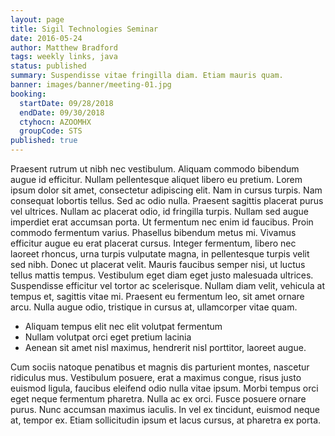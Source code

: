 ```yaml
---
layout: page
title: Sigil Technologies Seminar
date: 2016-05-24
author: Matthew Bradford
tags: weekly links, java
status: published
summary: Suspendisse vitae fringilla diam. Etiam mauris quam.
banner: images/banner/meeting-01.jpg
booking:
  startDate: 09/28/2018
  endDate: 09/30/2018
  ctyhocn: AZOOMHX
  groupCode: STS
published: true
---
```

Praesent rutrum ut nibh nec vestibulum. Aliquam commodo bibendum augue id efficitur. Nullam pellentesque aliquet libero eu pretium. Lorem ipsum dolor sit amet, consectetur adipiscing elit. Nam in cursus turpis. Nam consequat lobortis tellus. Sed ac odio nulla. Praesent sagittis placerat purus vel ultrices. Nullam ac placerat odio, id fringilla turpis.
Nullam sed augue imperdiet erat accumsan porta. Ut fermentum nec enim id faucibus. Proin commodo fermentum varius. Phasellus bibendum metus mi. Vivamus efficitur augue eu erat placerat cursus. Integer fermentum, libero nec laoreet rhoncus, urna turpis vulputate magna, in pellentesque turpis velit sed nibh. Donec ut placerat velit. Mauris faucibus semper nisi, ut luctus tellus mattis tempus. Vestibulum eget diam eget justo malesuada ultrices. Suspendisse efficitur vel tortor ac scelerisque. Nullam diam velit, vehicula at tempus et, sagittis vitae mi. Praesent eu fermentum leo, sit amet ornare arcu. Nulla augue odio, tristique in cursus at, ullamcorper vitae quam.

* Aliquam tempus elit nec elit volutpat fermentum
* Nullam volutpat orci eget pretium lacinia
* Aenean sit amet nisl maximus, hendrerit nisl porttitor, laoreet augue.

Cum sociis natoque penatibus et magnis dis parturient montes, nascetur ridiculus mus. Vestibulum posuere, erat a maximus congue, risus justo euismod ligula, faucibus eleifend odio nulla vitae ipsum. Morbi tempus orci eget neque fermentum pharetra. Nulla ac ex orci. Fusce posuere ornare purus. Nunc accumsan maximus iaculis. In vel ex tincidunt, euismod neque at, tempor ex. Etiam sollicitudin ipsum et lacus cursus, at pharetra ex porta.
